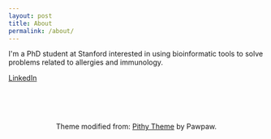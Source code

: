 ```yaml
---
layout: post
title: About
permalink: /about/
---
```


  <p>I'm a PhD student at Stanford interested in using bioinformatic tools to solve problems related to allergies and immunology.</p>

  <p><a href="https://www.linkedin.com/in/dcroote" target="_blank">LinkedIn</a></p>


<br />
<br />
<br />
<p style="text-align:center">
  Theme modified from: <a href="https://github.com/smallmuou/Jekyll-Pithy" target="_blank">Pithy Theme</a> by Pawpaw.
</p>
